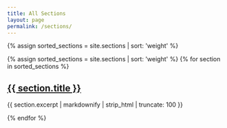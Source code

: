 ```yaml
---
title: All Sections
layout: page
permalink: /sections/
---
```


{% assign sorted_sections = site.sections | sort: 'weight' %}

<div class="container pt-6 pb-6 pb-md-10">
  <div class="row justify-content-start">
    {% assign sorted_sections = site.sections | sort: 'weight' %}
    {% for section in sorted_sections %}
      <div class="col-12 col-md-4 mb-4">
        <div class="service service-summary">
          <div class="service-content">
            <h2 class="service-title">
              <a href="{{ section.url | relative_url }}">{{ section.title }}</a>
            </h2>
            <p>{{ section.excerpt | markdownify | strip_html | truncate: 100 }}</p>
          </div>
        </div>
      </div>
    {% endfor %}
  </div>
</div>
